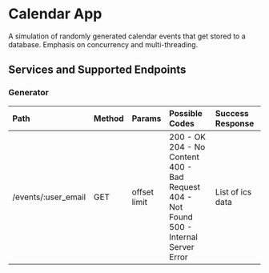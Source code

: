 # Calendar App

A simulation of randomly generated calendar events that get stored to a database. Emphasis on concurrency and
multi-threading.

## Services and Supported Endpoints

### Generator

| Path                | Method | Params          | Possible Codes                                                                                      | Success Response |
|:--------------------|:-------|:----------------|:----------------------------------------------------------------------------------------------------|:-----------------|
| /events/:user_email | GET    | offset<br>limit | 200 - OK<br>204 - No Content<br>400 - Bad Request<br>404 - Not Found<br>500 - Internal Server Error | List of ics data |
